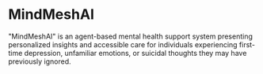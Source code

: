 # MindMeshAI

"MindMeshAI" is an agent-based mental health support system presenting personalized insights and accessible care for individuals experiencing first-time depression, unfamiliar emotions, or suicidal thoughts they may have previously ignored.
